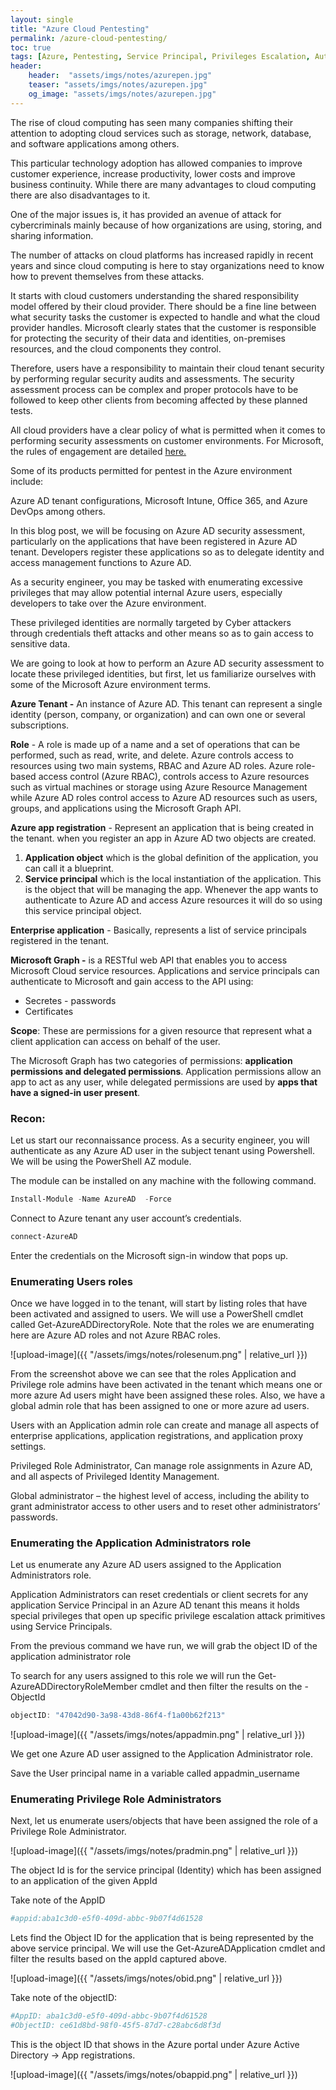 ```yaml
---
layout: single
title: "Azure Cloud Pentesting"
permalink: /azure-cloud-pentesting/
toc: true
tags: [Azure, Pentesting, Service Principal, Privileges Escalation, Authentication]
header: 
    header:  "assets/imgs/notes/azurepen.jpg"
    teaser: "assets/imgs/notes/azurepen.jpg"
    og_image: "assets/imgs/notes/azurepen.jpg"
---
```


The rise of cloud computing has seen many companies shifting their attention to adopting cloud services such as storage, network, database, and software applications among others.

This particular technology adoption has allowed companies to improve customer experience, increase productivity, lower costs and improve business continuity. While there are many advantages to cloud computing there are also disadvantages to it.

One of the major issues is, it has provided an avenue of attack for cybercriminals mainly because of how organizations are using, storing, and sharing information.

The number of attacks on cloud platforms has increased rapidly in recent years and since cloud computing is here to stay organizations need to know how to prevent themselves from these attacks.

It starts with cloud customers understanding the shared responsibility model offered by their cloud provider. There should be a fine line between what security tasks the customer is expected to handle and what the cloud provider handles. Microsoft clearly states that the customer is responsible for protecting the security of their data and identities, on-premises resources, and the cloud components they control. 

Therefore, users have a responsibility to maintain their cloud tenant security by performing regular security audits and assessments. The security assessment process can be complex and proper protocols have to be followed to keep other clients from becoming affected by these planned tests.

All cloud providers have a clear policy of what is permitted when it comes to performing security assessments on customer environments. For Microsoft, the rules of engagement are detailed [here.](https://www.microsoft.com/en-us/msrc/pentest-rules-of-engagement)

Some of its products permitted for pentest in the Azure environment include:

 Azure AD tenant configurations, Microsoft Intune, Office 365, and Azure DevOps among others.

In this blog post, we will be focusing on Azure AD security assessment, particularly on the applications that have been registered in Azure AD tenant. Developers register these applications so as to delegate identity and access management functions to Azure AD.

As a security engineer, you may be tasked with enumerating excessive privileges that may allow potential internal Azure users, especially developers to take over the Azure environment.  

These privileged identities are normally targeted by Cyber attackers through credentials theft attacks and other means so as to gain access to sensitive data.

We are going to look at how to perform an Azure AD security assessment to locate these privileged identities, but first, let us familiarize ourselves with some of the Microsoft Azure environment terms.

**Azure Tenant -** An instance of Azure AD. This tenant can represent a single identity (person, company, or organization) and can own one or several subscriptions.

**Role** - A role is made up of a name and a set of operations that can be performed, such as read, write, and delete. Azure controls access to resources using two main systems, RBAC and Azure AD roles.  Azure role-based access control (Azure RBAC), controls access to Azure resources such as virtual machines or storage using Azure Resource Management while Azure AD roles control access to Azure AD resources such as users, groups, and applications using the Microsoft Graph API.

**Azure app registration** - Represent an application that is being created in the tenant. when you register an app in Azure AD two objects are created.

1. **Application object** which is the global definition of the application, you can call it a blueprint.
2. **Service principal** which is the local instantiation of the application. This is the object that will be managing the app. Whenever the app wants to authenticate to Azure AD and access Azure resources it will do so using this service principal object.   

**Enterprise application** - Basically, represents a list of service principals registered in the tenant. 

**Microsoft Graph -** is a RESTful web API that enables you to access Microsoft Cloud service resources. Applications and service principals can authenticate to Microsoft and gain access to the API using:

- Secretes - passwords
- Certificates

 **Scope**: These are permissions for a given resource that represent what a client application can access on behalf of the user.

The Microsoft Graph has two categories of permissions: **application permissions and delegated permissions**. Application permissions allow an app to act as any user, while delegated permissions are used by **apps that have a signed-in user present**.

### Recon:

Let us start our reconnaissance process. As a security engineer,  you will authenticate as any Azure AD user in the subject tenant using Powershell.  We will be using the PowerShell AZ module.

The module can be installed on any machine with the following command.

```powershell
Install-Module -Name AzureAD  -Force
```

Connect to Azure tenant any user account’s credentials.

```powershell
connect-AzureAD
```

Enter the credentials on the Microsoft sign-in window that pops up.

### Enumerating Users roles

Once we have logged in to the tenant, will start by listing roles that have been activated and assigned to users. We will use a PowerShell cmdlet called Get-AzureADDirectoryRole.  Note that the roles we are enumerating here are Azure AD roles and not Azure RBAC roles. 

![upload-image]({{ "/assets/imgs/notes/rolesenum.png" | relative_url }})

From the screenshot above we can see that the roles Application and Privilege role admins have been activated in the tenant which means one or more azure Ad users might have been assigned these roles. Also, we have a global admin role that has been assigned to one or more azure ad users. 

Users with an Application admin role can create and manage all aspects of enterprise applications, application registrations, and application proxy settings.

Privileged Role Administrator, Can manage role assignments in Azure AD, and all aspects of Privileged Identity Management.

Global administrator – the highest level of access, including the ability to grant administrator access to other users and to reset other administrators’ passwords.

### Enumerating the Application Administrators role

Let us enumerate any Azure AD users assigned to the Application Administrators role.

Application Administrators can reset credentials or client secrets for any application Service Principal in an Azure AD tenant this means it holds special privileges that open up specific privilege escalation attack primitives using Service Principals.

From the previous command we have run, we will grab the object ID of the application administrator role

To search for any users assigned to this role we will run the Get-AzureADDirectoryRoleMember cmdlet and then filter the results on the -ObjectId

```powershell
objectID: "47042d90-3a98-43d8-86f4-f1a00b62f213"
```

![upload-image]({{ "/assets/imgs/notes/appadmin.png" | relative_url }})

We get one  Azure AD user assigned to the Application Administrator role.

Save the User principal name in a variable called appadmin_username

### Enumerating Privilege Role Administrators

Next, let us enumerate users/objects that have been assigned the role of a Privilege Role Administrator.

![upload-image]({{ "/assets/imgs/notes/pradmin.png" | relative_url }})

The object Id is for the service principal (Identity) which has been assigned to an application of the given AppId

Take note of the AppID

```powershell
#appid:aba1c3d0-e5f0-409d-abbc-9b07f4d61528 
```

Lets find the Object ID for the application that is being represented by the above service principal. We will use the Get-AzureADApplication cmdlet and filter the results based on the appId captured above.

![upload-image]({{ "/assets/imgs/notes/obid.png" | relative_url }})

Take note of the objectID:

```powershell
#AppID: aba1c3d0-e5f0-409d-abbc-9b07f4d61528 
#ObjectID: ce61d8bd-98f0-45f5-87d7-c28abc6d8f3d
```

This is the object ID  that shows in the Azure portal under Azure Active Directory → App registrations.

![upload-image]({{ "/assets/imgs/notes/obappid.png" | relative_url }})
